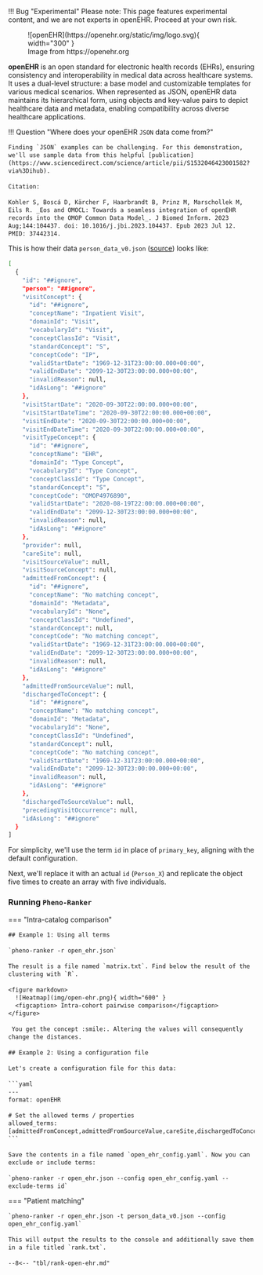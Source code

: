 !!! Bug "Experimental"
    Please note: This page features experimental content, and we are not experts in openEHR. Proceed at your own risk.

<figure markdown>
 ![openEHR](https://openehr.org/static/img/logo.svg){ width="300" }
 <figcaption> Image from https://openehr.org</figcaption>
</figure>

**openEHR** is an open standard for electronic health records (EHRs), ensuring consistency and interoperability in medical data across healthcare systems. It uses a dual-level structure: a base model and customizable templates for various medical scenarios. When represented as JSON, openEHR data maintains its hierarchical form, using objects and key-value pairs to depict healthcare data and metadata, enabling compatibility across diverse healthcare applications.


!!! Question "Where does your openEHR `JSON` data come from?"

    Finding `JSON` examples can be challenging. For this demonstration, we'll use sample data from this helpful [publication](https://www.sciencedirect.com/science/article/pii/S1532046423001582?via%3Dihub).

    Citation:

    Kohler S, Boscá D, Kärcher F, Haarbrandt B, Prinz M, Marschollek M, Eils R. _Eos and OMOCL: Towards a seamless integration of openEHR records into the OMOP Common Data Model_. J Biomed Inform. 2023 Aug;144:104437. doi: 10.1016/j.jbi.2023.104437. Epub 2023 Jul 12. PMID: 37442314.

This is how their data `person_data_v0.json` ([source](https://github.com/SevKohler/Eos/tree/main/src/test/java/json/output)) looks like:

```bash
[
  {
    "id": "##ignore",
    "person": "##ignore",
    "visitConcept": {
      "id": "##ignore",
      "conceptName": "Inpatient Visit",
      "domainId": "Visit",
      "vocabularyId": "Visit",
      "conceptClassId": "Visit",
      "standardConcept": "S",
      "conceptCode": "IP",
      "validStartDate": "1969-12-31T23:00:00.000+00:00",
      "validEndDate": "2099-12-30T23:00:00.000+00:00",
      "invalidReason": null,
      "idAsLong": "##ignore"
    },
    "visitStartDate": "2020-09-30T22:00:00.000+00:00",
    "visitStartDateTime": "2020-09-30T22:00:00.000+00:00",
    "visitEndDate": "2020-09-30T22:00:00.000+00:00",
    "visitEndDateTime": "2020-09-30T22:00:00.000+00:00",
    "visitTypeConcept": {
      "id": "##ignore",
      "conceptName": "EHR",
      "domainId": "Type Concept",
      "vocabularyId": "Type Concept",
      "conceptClassId": "Type Concept",
      "standardConcept": "S",
      "conceptCode": "OMOP4976890",
      "validStartDate": "2020-08-19T22:00:00.000+00:00",
      "validEndDate": "2099-12-30T23:00:00.000+00:00",
      "invalidReason": null,
      "idAsLong": "##ignore"
    },
    "provider": null,
    "careSite": null,
    "visitSourceValue": null,
    "visitSourceConcept": null,
    "admittedFromConcept": {
      "id": "##ignore",
      "conceptName": "No matching concept",
      "domainId": "Metadata",
      "vocabularyId": "None",
      "conceptClassId": "Undefined",
      "standardConcept": null,
      "conceptCode": "No matching concept",
      "validStartDate": "1969-12-31T23:00:00.000+00:00",
      "validEndDate": "2099-12-30T23:00:00.000+00:00",
      "invalidReason": null,
      "idAsLong": "##ignore"
    },
    "admittedFromSourceValue": null,
    "dischargedToConcept": {
      "id": "##ignore",
      "conceptName": "No matching concept",
      "domainId": "Metadata",
      "vocabularyId": "None",
      "conceptClassId": "Undefined",
      "standardConcept": null,
      "conceptCode": "No matching concept",
      "validStartDate": "1969-12-31T23:00:00.000+00:00",
      "validEndDate": "2099-12-30T23:00:00.000+00:00",
      "invalidReason": null,
      "idAsLong": "##ignore"
    },
    "dischargedToSourceValue": null,
    "precedingVisitOccurrence": null,
    "idAsLong": "##ignore"
  }
]

```

For simplicity, we'll use the term `id` in place of `primary_key`, aligning with the default configuration.

Next, we'll replace it with an actual `id` (`Person_X`) and replicate the object five times to create an array with five individuals.

### Running `Pheno-Ranker`

=== "Intra-catalog comparison"

    ## Example 1: Using all terms

    `pheno-ranker -r open_ehr.json`

    The result is a file named `matrix.txt`. Find below the result of the clustering with `R`.

    <figure markdown>
      ![Heatmap](img/open-ehr.png){ width="600" }
      <figcaption> Intra-cohort pairwise comparison</figcaption>
    </figure>

     You get the concept :smile:. Altering the values will consequently change the distances.

    ## Example 2: Using a configuration file

    Let's create a configuration file for this data:

    ```yaml
    ---
    format: openEHR

    # Set the allowed terms / properties
    allowed_terms: [admittedFromConcept,admittedFromSourceValue,careSite,dischargedToConcept,dischargedToSourceValue,id,idAsLong,person,precedingVisitOccurrence,provider,visitConcept,visitEndDate,visitEndDateTime,visitSourceConcept,visitSourceValue,visitStartDate,visitStartDateTime,visitTypeConcept]
    ```

    Save the contents in a file named `open_ehr_config.yaml`. Now you can exclude or include terms:

    `pheno-ranker -r open_ehr.json --config open_ehr_config.yaml --exclude-terms id`


=== "Patient matching"

    `pheno-ranker -r open_ehr.json -t person_data_v0.json --config open_ehr_config.yaml`

    This will output the results to the console and additionally save them in a file titled `rank.txt`.

    --8<-- "tbl/rank-open-ehr.md"
